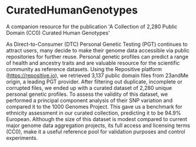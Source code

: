 # CuratedHumanGenotypes
A companion resource for the publication 'A Collection of 2,280 Public Domain (CC0) Curated Human Genotypes'

As Direct-to-Consumer (DTC) Personal Genetic Testing (PGT) continues to attract users, many decide to make their genome data accessible via public repositories for further reuse. Personal genetic profiles can predict a range of health and ancestry traits and are valuable resource for the scientific community as reference datasets. Using the Repositive platform (https://repositive.io), we retrieved 3,137 public domain files from 23andMe origin, a leading PGT provider. After filtering out duplicate, incomplete or corrupted files, we ended up with a curated dataset of 2,280 unique personal genetic profiles. To assess the validity of this dataset, we performed a principal component analysis of their SNP variation and compared it to the 1000 Genomes Project. This gave us a benchmark for ethnicity assessment in our curated collection, predicting it to be 94.9% European. Although the size of this dataset is modest compared to current major genome data aggregation projects, its full access and licensing terms (CC0), make it a useful reference pool for validation purposes and control experiments.

